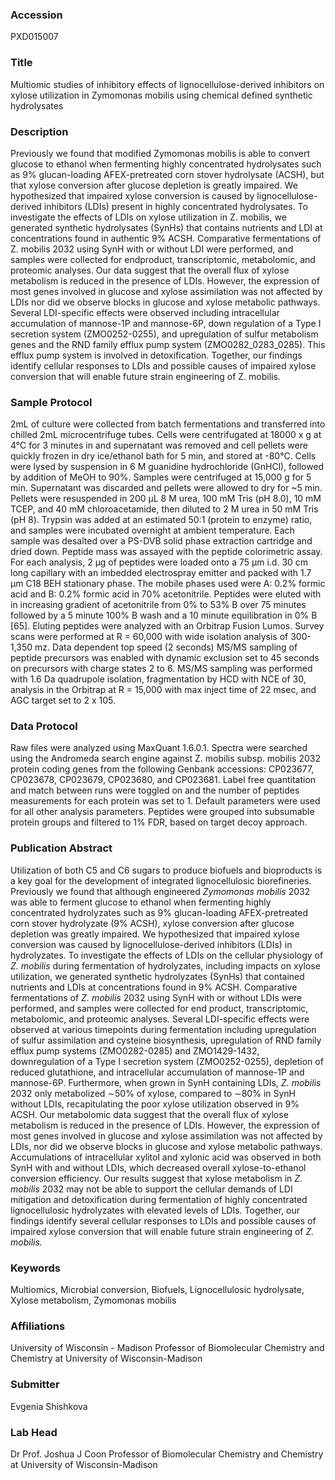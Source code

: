 ### Accession
PXD015007

### Title
Multiomic studies of inhibitory effects of lignocellulose-derived inhibitors on xylose utilization in Zymomonas mobilis using chemical defined synthetic hydrolysates

### Description
Previously we found that modified Zymomonas mobilis is able to convert glucose to ethanol when fermenting highly concentrated hydrolysates such as 9% glucan-loading AFEX-pretreated corn stover hydrolysate (ACSH), but that xylose conversion after glucose depletion is greatly impaired. We hypothesized that impaired xylose conversion is caused by lignocellulose-derived inhibitors (LDIs) present in highly concentrated hydrolysates. To investigate the effects of LDIs on xylose utilization in Z. mobilis, we generated synthetic hydrolysates (SynHs) that contains nutrients and LDI at concentrations found in authentic 9% ACSH. Comparative fermentations of Z. mobilis 2032 using SynH with or without LDI were performed, and samples were collected for endproduct, transcriptomic, metabolomic, and proteomic analyses. Our data suggest that the overall flux of xylose metabolism is reduced in the presence of LDIs. However, the expression of most genes involved in glucose and xylose assimilation was not affected by LDIs nor did we observe blocks in glucose and xylose metabolic pathways. Several LDI-specific effects were observed including intracellular accumulation of mannose-1P and mannose-6P, down regulation of a Type I secretion system (ZMO0252-0255), and upregulation of sulfur metabolism genes and the RND family efflux pump system (ZMO0282_0283_0285). This efflux pump system is involved in detoxification. Together, our findings identify cellular responses to LDIs and possible causes of impaired xylose conversion that will enable future strain engineering of Z. mobilis.

### Sample Protocol
2mL of culture were collected from batch fermentations and transferred into chilled 2mL microcentrifuge tubes. Cells were centrifugated at 18000 x g at 4°C for 3 minutes in and supernatant was removed and cell pellets were quickly frozen in dry ice/ethanol bath for 5 min, and stored at -80°C. Cells were lysed by suspension in 6 M guanidine hydrochloride (GnHCl), followed by addition of MeOH to 90%.  Samples were centrifuged at 15,000 g for 5 min. Supernatant was discarded and pellets were allowed to dry for ~5 min.  Pellets were resuspended in 200 µL 8 M urea, 100 mM Tris (pH 8.0), 10 mM TCEP, and 40 mM chloroacetamide, then diluted to 2 M urea in 50 mM Tris (pH 8).  Trypsin was added at an estimated 50:1 (protein to enzyme) ratio, and samples were incubated overnight at ambient temperature.  Each sample was desalted over a PS-DVB solid phase extraction cartridge and dried down.  Peptide mass was assayed with the peptide colorimetric assay. For each analysis, 2 µg of peptides were loaded onto a 75 µm i.d. 30 cm long capillary with an imbedded electrospray emitter and packed with 1.7 µm C18 BEH stationary phase.  The mobile phases used were A: 0.2% formic acid and B: 0.2% formic acid in 70% acetonitrile.  Peptides were eluted with in increasing gradient of acetonitrile from 0% to 53% B over 75 minutes followed by a 5 minute 100% B wash and a 10 minute equilibration in 0% B [65]. Eluting peptides were analyzed with an Orbitrap Fusion Lumos. Survey scans were performed at R = 60,000 with wide isolation analysis of 300-1,350 mz. Data dependent top speed (2 seconds) MS/MS sampling of peptide precursors was enabled with dynamic exclusion set to 45 seconds on precursors with charge states 2 to 6. MS/MS sampling was performed with 1.6 Da quadrupole isolation, fragmentation by HCD with NCE of 30, analysis in the Orbitrap at R = 15,000 with max inject time of 22 msec, and AGC target set to 2 x 105.

### Data Protocol
Raw files were analyzed using MaxQuant 1.6.0.1. Spectra were searched using the Andromeda search engine against Z. mobilis subsp. mobilis 2032 protein coding genes from the following Genbank accessions: CP023677, CP023678, CP023679, CP023680, and CP023681. Label free quantitation and match between runs were toggled on and the number of peptides measurements for each protein was set to 1. Default parameters were used for all other analysis parameters. Peptides were grouped into subsumable protein groups and filtered to 1% FDR, based on target decoy approach.

### Publication Abstract
Utilization of both C5 and C6 sugars to produce biofuels and bioproducts is a key goal for the development of integrated lignocellulosic biorefineries. Previously we found that although engineered <i>Zymomonas mobilis</i> 2032 was able to ferment glucose to ethanol when fermenting highly concentrated hydrolyzates such as 9% glucan-loading AFEX-pretreated corn stover hydrolyzate (9% ACSH), xylose conversion after glucose depletion was greatly impaired. We hypothesized that impaired xylose conversion was caused by lignocellulose-derived inhibitors (LDIs) in hydrolyzates. To investigate the effects of LDIs on the cellular physiology of <i>Z. mobilis</i> during fermentation of hydrolyzates, including impacts on xylose utilization, we generated synthetic hydrolyzates (SynHs) that contained nutrients and LDIs at concentrations found in 9% ACSH. Comparative fermentations of <i>Z. mobilis</i> 2032 using SynH with or without LDIs were performed, and samples were collected for end product, transcriptomic, metabolomic, and proteomic analyses. Several LDI-specific effects were observed at various timepoints during fermentation including upregulation of sulfur assimilation and cysteine biosynthesis, upregulation of RND family efflux pump systems (ZMO0282-0285) and ZMO1429-1432, downregulation of a Type I secretion system (ZMO0252-0255), depletion of reduced glutathione, and intracellular accumulation of mannose-1P and mannose-6P. Furthermore, when grown in SynH containing LDIs, <i>Z. mobilis</i> 2032 only metabolized &#x223c;50% of xylose, compared to &#x223c;80% in SynH without LDIs, recapitulating the poor xylose utilization observed in 9% ACSH. Our metabolomic data suggest that the overall flux of xylose metabolism is reduced in the presence of LDIs. However, the expression of most genes involved in glucose and xylose assimilation was not affected by LDIs, nor did we observe blocks in glucose and xylose metabolic pathways. Accumulations of intracellular xylitol and xylonic acid was observed in both SynH with and without LDIs, which decreased overall xylose-to-ethanol conversion efficiency. Our results suggest that xylose metabolism in <i>Z. mobilis</i> 2032 may not be able to support the cellular demands of LDI mitigation and detoxification during fermentation of highly concentrated lignocellulosic hydrolyzates with elevated levels of LDIs. Together, our findings identify several cellular responses to LDIs and possible causes of impaired xylose conversion that will enable future strain engineering of <i>Z. mobilis.</i>

### Keywords
Multiomics, Microbial conversion, Biofuels, Lignocellulosic hydrolysate, Xylose metabolism, Zymomonas mobilis

### Affiliations
University of Wisconsin - Madison
Professor of Biomolecular Chemistry and Chemistry at University of Wisconsin-Madison

### Submitter
Evgenia Shishkova

### Lab Head
Dr Prof. Joshua J Coon
Professor of Biomolecular Chemistry and Chemistry at University of Wisconsin-Madison


